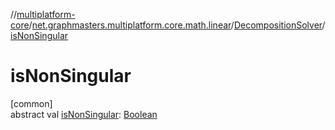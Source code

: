 //[multiplatform-core](../../../index.md)/[net.graphmasters.multiplatform.core.math.linear](../index.md)/[DecompositionSolver](index.md)/[isNonSingular](is-non-singular.md)

# isNonSingular

[common]\
abstract val [isNonSingular](is-non-singular.md): [Boolean](https://kotlinlang.org/api/latest/jvm/stdlib/kotlin/-boolean/index.html)
